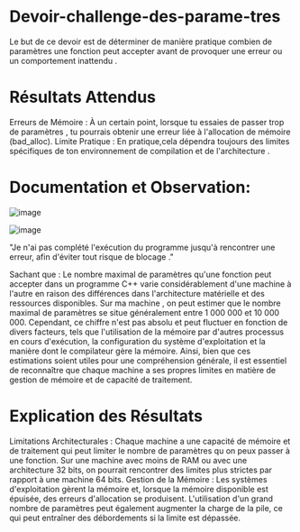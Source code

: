 # Devoir-challenge-des-parame-tres
Le but de ce devoir est de déterminer de manière pratique combien de paramètres une fonction peut accepter avant de provoquer une erreur ou un comportement inattendu . 
# Résultats Attendus
 Erreurs de Mémoire :
  À un certain point, lorsque tu essaies de passer trop de paramètres , tu pourrais obtenir une erreur liée à l'allocation de mémoire (bad_alloc).
 Limite Pratique :
  En pratique,cela dépendra toujours des limites spécifiques de ton environnement de compilation et de l'architecture .

# Documentation et Observation:

![image](https://github.com/user-attachments/assets/56102263-4356-448d-af09-3df7f767e30d) 

![image](https://github.com/user-attachments/assets/5d20b285-35c3-4e87-a3dc-8d1add7f9cad)

"Je n'ai pas complété l'exécution du programme jusqu'à rencontrer une erreur, afin d'éviter tout risque de blocage ."

Sachant que :
Le nombre maximal de paramètres qu'une fonction peut accepter dans un programme C++ varie considérablement d'une machine à l'autre en raison des différences dans l'architecture matérielle et des ressources disponibles. Sur ma machine , on peut estimer que le nombre maximal de paramètres se situe généralement entre 1 000 000 et 10 000 000. Cependant, ce chiffre n'est pas absolu et peut fluctuer en fonction de divers facteurs, tels que l'utilisation de la mémoire par d'autres processus en cours d'exécution, la configuration du système d'exploitation et la manière dont le compilateur gère la mémoire. Ainsi, bien que ces estimations soient utiles pour une compréhension générale, il est essentiel de reconnaître que chaque machine a ses propres limites en matière de gestion de mémoire et de capacité de traitement.


# Explication des Résultats
  Limitations Architecturales :
   Chaque machine a une capacité de mémoire et de traitement qui peut limiter le nombre de paramètres qu on peux passer à une fonction.
   Sur une machine avec moins de RAM ou avec une architecture 32 bits, on pourrait rencontrer des limites plus strictes par rapport à une 
    machine 64 bits.
  Gestion de la Mémoire :
    Les systèmes d'exploitation gèrent la mémoire et, lorsque la mémoire disponible est épuisée, des erreurs d'allocation se produisent.
     L'utilisation d'un grand nombre de paramètres peut également augmenter la charge de la pile, ce qui peut entraîner des débordements si la limite est dépassée.






     
